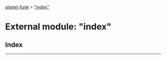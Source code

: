 [planet-funk](../README.md) > ["index"](../modules/_index_.md)

# External module: "index"

## Index

---

